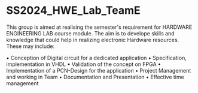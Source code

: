 # SS2024_HWE_Lab_TeamE
This group is aimed at realising the semester's requirement for HARDWARE ENGINEERING LAB course module.
The aim is to develope skills and knowledge that could help in realizing electronic Hardware resources. These may include:

•	Conception of Digital circuit for a dedicated application
•	Specification, implementation in VHDL
•	Validation of the concept on FPGA
•	Implementation of a PCN-Design for the application
•	Project Management and working in Team
•	Documentation and Presentation
•	Effective time management

